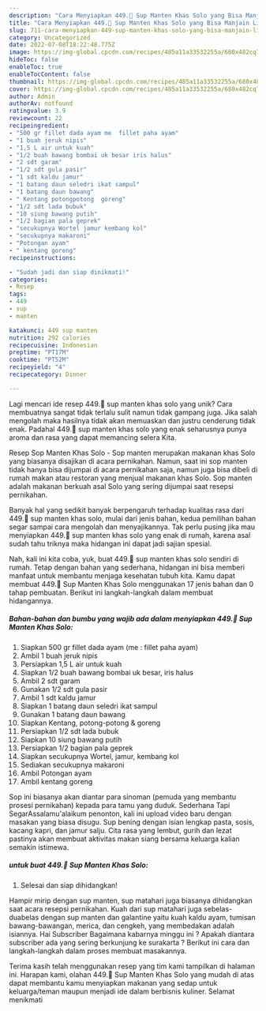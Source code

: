 ```yaml
---
description: "Cara Menyiapkan 449.🍲 Sup Manten Khas Solo yang Bisa Manjain Lidah"
title: "Cara Menyiapkan 449.🍲 Sup Manten Khas Solo yang Bisa Manjain Lidah"
slug: 711-cara-menyiapkan-449-sup-manten-khas-solo-yang-bisa-manjain-lidah
category: Uncategorized
date: 2022-07-08T18:22:48.775Z
image: https://img-global.cpcdn.com/recipes/485a11a33532255a/680x482cq70/449-sup-manten-khas-solo-foto-resep-utama.jpg
hideToc: false
enableToc: true
enableTocContent: false
thumbnail: https://img-global.cpcdn.com/recipes/485a11a33532255a/680x482cq70/449-sup-manten-khas-solo-foto-resep-utama.jpg
cover: https://img-global.cpcdn.com/recipes/485a11a33532255a/680x482cq70/449-sup-manten-khas-solo-foto-resep-utama.jpg
author: Admin
authorAv: notfound
ratingvalue: 3.9
reviewcount: 22
recipeingredient:
- "500 gr fillet dada ayam me  fillet paha ayam"
- "1 buah jeruk nipis"
- "1,5 L air untuk kuah"
- "1/2 buah bawang bombai uk besar iris halus"
- "2 sdt garam"
- "1/2 sdt gula pasir"
- "1 sdt kaldu jamur"
- "1 batang daun seledri ikat sampul"
- "1 batang daun bawang"
- " Kentang potongpotong  goreng"
- "1/2 sdt lada bubuk"
- "10 siung bawang putih"
- "1/2 bagian pala geprek"
- "secukupnya Wortel jamur kembang kol"
- "secukupnya makaroni"
- "Potongan ayam"
- " kentang goreng"
recipeinstructions:

- "Sudah jadi dan siap dinikmati!"
categories:
- Resep
tags:
- 449
- sup
- manten

katakunci: 449 sup manten 
nutrition: 292 calories
recipecuisine: Indonesian
preptime: "PT17M"
cooktime: "PT52M"
recipeyield: "4"
recipecategory: Dinner

---
```





Lagi mencari ide resep 449.🍲 sup manten khas solo yang unik? Cara membuatnya sangat tidak terlalu sulit namun tidak gampang juga. Jika salah mengolah maka hasilnya tidak akan memuaskan dan justru cenderung tidak enak. Padahal 449.🍲 sup manten khas solo yang enak seharusnya punya aroma dan rasa yang dapat memancing selera Kita.





Resep Sop Manten Khas Solo - Sop manten merupakan makanan khas Solo yang biasanya disajikan di acara pernikahan. Namun, saat ini sop manten tidak hanya bisa dijumpai di acara pernikahan saja, namun juga bisa dibeli di rumah makan atau restoran yang menjual makanan khas Solo. Sop manten adalah makanan berkuah asal Solo yang sering dijumpai saat resepsi pernikahan.

Banyak hal yang sedikit banyak berpengaruh terhadap kualitas rasa dari 449.🍲 sup manten khas solo, mulai dari jenis bahan, kedua pemilihan bahan segar sampai cara mengolah dan menyajikannya. Tak perlu pusing jika mau menyiapkan 449.🍲 sup manten khas solo yang enak di rumah, karena asal sudah tahu triknya maka hidangan ini dapat jadi sajian spesial.






Nah, kali ini kita coba, yuk, buat 449.🍲 sup manten khas solo sendiri di rumah. Tetap dengan bahan yang sederhana, hidangan ini bisa memberi manfaat untuk membantu menjaga kesehatan tubuh kita. Kamu dapat membuat 449.🍲 Sup Manten Khas Solo menggunakan 17 jenis bahan dan 0 tahap pembuatan. Berikut ini langkah-langkah dalam membuat hidangannya.

<!--inarticleads1-->

##### Bahan-bahan dan bumbu yang wajib ada dalam menyiapkan 449.🍲 Sup Manten Khas Solo:

1. Siapkan 500 gr fillet dada ayam (me : fillet paha ayam)
1. Ambil 1 buah jeruk nipis
1. Persiapkan 1,5 L air untuk kuah
1. Siapkan 1/2 buah bawang bombai uk besar, iris halus
1. Ambil 2 sdt garam
1. Gunakan 1/2 sdt gula pasir
1. Ambil 1 sdt kaldu jamur
1. Siapkan 1 batang daun seledri ikat sampul
1. Gunakan 1 batang daun bawang
1. Siapkan  Kentang, potong-potong &amp; goreng
1. Persiapkan 1/2 sdt lada bubuk
1. Siapkan 10 siung bawang putih
1. Persiapkan 1/2 bagian pala geprek
1. Siapkan secukupnya Wortel, jamur, kembang kol
1. Sediakan secukupnya makaroni
1. Ambil Potongan ayam
1. Ambil  kentang goreng


Sop ini biasanya akan diantar para sinoman (pemuda yang membantu prosesi pernikahan) kepada para tamu yang duduk. Sederhana Tapi SegarAssalamu&#39;alaikum penonton, kali ini upload video baru dengan masakan yang biasa disugu. Sup bening dengan isian lengkap pasta, sosis, kacang kapri, dan jamur salju. Cita rasa yang lembut, gurih dan lezat pastinya akan membuat aktivitas makan siang bersama keluarga kalian semakin istimewa. 

<!--inarticleads2-->

#####  untuk buat 449.🍲 Sup Manten Khas Solo:


1. Selesai dan siap dihidangkan!

Hampir mirip dengan sup manten, sup matahari juga biasanya dihidangkan saat acara resepsi pernikahan. Kuah dari sup matahari juga sebelas-duabelas dengan sup manten dan galantine yaitu kuah kaldu ayam, tumisan bawang-bawangan, merica, dan cengkeh, yang membedakan adalah isiannya. Hai Subscriber Bagaimana kabarnya minggu ini ? Apakah diantara subscriber ada yang sering berkunjung ke surakarta ? Berikut ini cara dan langkah-langkah dalam proses membuat masakannya. 

Terima kasih telah menggunakan resep yang tim kami tampilkan di halaman ini. Harapan kami, olahan 449.🍲 Sup Manten Khas Solo yang mudah di atas dapat membantu kamu menyiapkan makanan yang sedap untuk keluarga/teman maupun menjadi ide dalam berbisnis kuliner. Selamat menikmati
